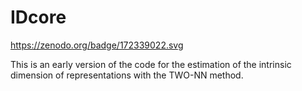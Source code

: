 # IDcore

https://zenodo.org/badge/172339022.svg


This is an early version of the code for the estimation of the intrinsic dimension of
representations with the TWO-NN method.
